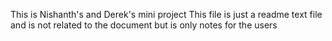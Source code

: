 This is Nishanth's and Derek's mini project 
This file is just a readme text file and is not related to the document but is only notes for the users
